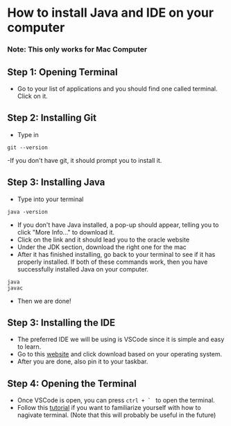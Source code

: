 # How to install Java and IDE on your computer
### Note: This only works for Mac Computer
## Step 1: Opening Terminal
- Go to your list of applications and you should find one called terminal. Click on it.
## Step 2: Installing Git
- Type in 
```
git --version
```
-If you don't have git, it should prompt you to install it.
## Step 3: Installing Java
- Type into your terminal
```
java -version
```
- If you don't have Java installed, a pop-up should appear, telling you to click "More Info..." to download it.
- Click on the link and it should lead you to the oracle website
- Under the JDK section, download the right one for the mac
- After it has finished installing, go back to your terminal to see if it has properly installed. If both of these commands work, then you have successfully installed Java on your computer. 
``` 
java
javac
```
- Then we are done!
## Step 3: Installing the IDE
- The preferred IDE we will be using is VSCode since it is simple and easy to learn.
- Go to this [website](https://code.visualstudio.com/download) and click download based on your operating system.
- After you are done, also pin it to your taskbar. 

## Step 4: Opening the Terminal
- Once VSCode is open, you can press ```ctrl + ` ``` to open the terminal.  
- Follow this [tutorial](https://github.com/rhanclass/GettingStarted/blob/master/TerminalCommands.md) if you want to familiarize yourself with how to nagivate terminal. (Note that this will probably be useful in the future) 
